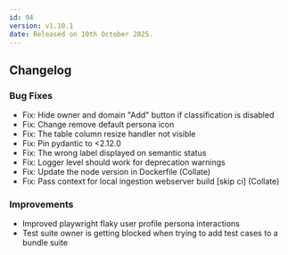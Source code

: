 ```yaml
---
id: 94
version: v1.10.1
date: Released on 10th October 2025.
---
```


## Changelog

### Bug Fixes

- Fix: Hide owner and domain "Add" button if classification is disabled
- Fix: Change remove default persona icon
- Fix: The table column resize handler not visible 
- Fix: Pin pydantic to <2.12.0 
- Fix: The wrong label displayed on semantic status
- Fix: Logger level should work for deprecation warnings
- Fix: Update the node version in Dockerfile (Collate)
- Fix: Pass context for local ingestion webserver build [skip ci] (Collate)

### Improvements

- Improved playwright flaky user profile persona interactions
- Test suite owner is getting blocked when trying to add test cases to a bundle suite
